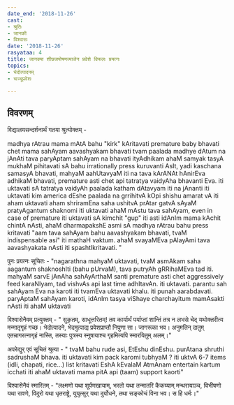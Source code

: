 ```yaml
---
date_end: '2018-11-26'
cast:
- श्रुतिः
- जानकी
- विश्वासः
date: '2018-11-26'
rasyataa: 4
title: जानक्या शीघ्रजपोषणव्याजेन प्रवेशे विफलः प्रयत्नः
topics:
- भेदोत्पादनम्
- चञ्चूप्रवेशः

---
```


## विवरणम्
विद्यालयसन्दर्शनार्थं गतया श्रुत्योक्तम् -

madhya rAtrau mama mAtA bahu "kirk" kAritavati
premature baby bhavati chet mama sahAyam aavashyakam bhavati
tvam paalada madhye dAtum na jAnAti
tava paryAptam sahAyam na bhavati
ityAdhikam
ahaM samyak tasyA mukhaM pihitavati
sA bahu irrationally press kuruvanti AsIt, yadi kaschana samasyA bhavati, mahyaM aahUtavyaM iti
na tava kArANAt hAnirEva adhikaM bhavati, premature asti chet api tatratya vaidyAha bhavanti Eva. iti uktavati
sA tatratya vaidyAh paalada katham dAtavyam iti na jAnanti iti uktavati
kim america dEshe paalada na grrihitvA kOpi shishu amarat vA iti aham uktavati
aham shriramEna saha ushitvA prAtar gatvA sAyaM pratyAgantum shaknomi iti uktavati
ahaM mAstu tava sahAyam, even in case of premature iti uktavati
sA kimchit "gup" iti asti
idAnIm mama kAchit chintA nAsti, ahaM dharmapakshE asmi
sA madhya rAtrau bahu press kritavati "aam tava sahAyam bahu aavashyakam bhavati, tvaM indispensable asi" iti mathaH vaktum.
ahaM svayaMEva pAlayAmi tava aavashyakata nAsti iti spashtIkritavati.
"

पुनः प्रयत्नः सूचितः -
"nagarathna mahyaM uktavati, tvaM asmAkam saha aagantum shaknoshIti (bahu pUrvaM), tava putryAh gRRihaMEva tad iti.
mahyaM sarvE jAnAha sahAyArthaM santi
premature asti chet aggressively feed karaNIyam, tad vishvAs api last time adhItavAn. iti uktavati. parantu sah sahAyam Eva na karoti iti tvamEva uktavati khalu.
iti punah aarabdavati. paryAptaM sahAyam karoti, idAnIm tasya viShaye charchayitum mamAsakti nAsti iti ahaM uktavati


विश्वासेनैवम् प्रत्युक्तम् -
"
सुकृतम्, साधूत्तरितम्!
तव कार्यार्थं पर्याप्तां शान्तिं तत्र न लभसे चेद् यथोक्तरीत्य मन्मातृगृहं गच्छ।
भेदोत्पादने, भेदमुत्पाद्य प्रवेशप्राप्तौ निपुणा‌ सा। जागरूका भव।
अनुमतिन् दातुम् एतन्नागरत्नागृहं नास्ति, तस्याः पुत्रस्य स्नुषायाश्च गृहमित्यपि स्मारयितुम् अलम्।"

अपरेद्युर् एवं‌ सूचितं श्रुत्या - 
"
tvaM bahu rude asi, EtEshu dinEshu. purAtana shruthi sadrushaM bhava. iti uktavati
kim pack karomi tubhyaM ? iti uktvA 6-7 items (idli, chapati, rice...) list kritavati
EshA kEvalaM AtmAnam entertain kartum icchati iti ahaM uktavati
mama pitA api (taam) support kaorti"

विश्वासेनैवं स्मारितम् - "लक्ष्मणो यथा शूर्पणखायाम्, भरतो यथा तन्मातरि कैकय्याम् मन्थरायाञ्च, विभीषणो यथा रावणे, विदुरो यथा धृतराष्ट्रे,  युयुत्सुर् यथा दुर्योधने, तथा सङ्कोचं विना भव। 
स हि धर्मः।"

